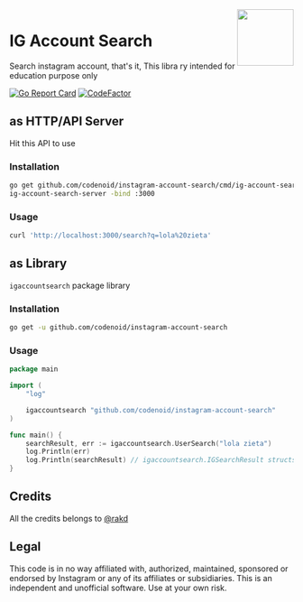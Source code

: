 <img align="right" width="100" height="100" src="http://pn-marisa.go.id/tkn/uploads/2020/07/instagram-png-instagram-png-logo-1455.png">

# IG Account Search

Search instagram account, that's it, This libra ry intended for education purpose only

[![Go Report Card](https://goreportcard.com/badge/github.com/codenoid/instagram-account-search)](https://goreportcard.com/report/github.com/codenoid/instagram-account-search)
[![CodeFactor](https://www.codefactor.io/repository/github/codenoid/instagram-account-search/badge/master)](https://www.codefactor.io/repository/github/codenoid/instagram-account-search/overview/master)

## as HTTP/API Server

Hit this API to use

### Installation
```sh
go get github.com/codenoid/instagram-account-search/cmd/ig-account-search-server
ig-account-search-server -bind :3000
```

### Usage

```sh
curl 'http://localhost:3000/search?q=lola%20zieta'
```

## as Library

`igaccountsearch` package library

### Installation

```sh
go get -u github.com/codenoid/instagram-account-search
```

### Usage

```go
package main

import (
	"log"

	igaccountsearch "github.com/codenoid/instagram-account-search"
)

func main() {
    searchResult, err := igaccountsearch.UserSearch("lola zieta")
    log.Println(err)
    log.Println(searchResult) // igaccountsearch.IGSearchResult structs
}
```

## Credits

All the credits belongs to [@rakd](https://github.com/rakd/gin_sample/tree/6f6d31d29a81f4fcc7f59dd24399b0e5404cc2ed/app/libs/igsearch)

## Legal

This code is in no way affiliated with, authorized, maintained, sponsored or endorsed by Instagram or any of its affiliates or subsidiaries. This is an independent and unofficial software. Use at your own risk.